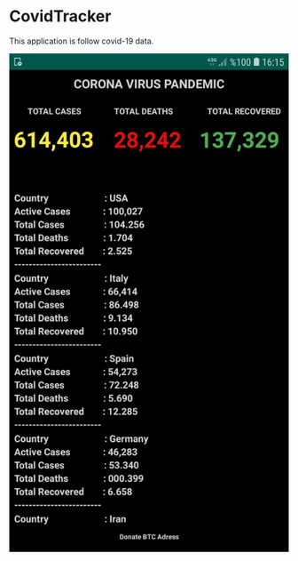 # CovidTracker

This application is follow covid-19 data.

![Covid Tracker](https://github.com/cmlcrn17/CovidTracker/blob/master/covidTracker.jpeg)

